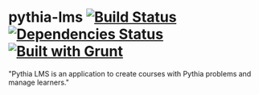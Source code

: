 # pythia-lms [![Build Status](https://travis-ci.org/pythia-project/pythia-lms.svg?branch=master)](https://travis-ci.org/pythia-project/pythia-lms) [![Dependencies Status](https://david-dm.org/pythia-project/pythia-lms.svg)](https://david-dm.org/) [![Built with Grunt](https://cdn.gruntjs.com/builtwith.png)](http://gruntjs.com/)

"Pythia LMS is an application to create courses with Pythia problems and manage learners."
